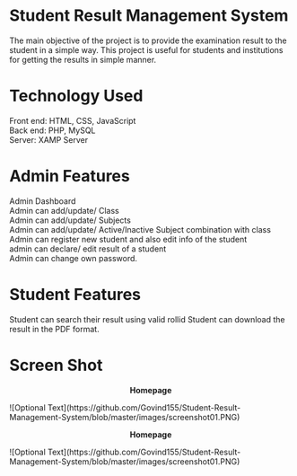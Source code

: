#  Student Result Management System

The main objective of the project is to provide the examination result to the student in a simple way.
This project is useful for students and institutions for getting the results in simple manner.

# Technology Used

Front end: HTML, CSS, JavaScript <br/>
Back end: PHP, MySQL  <br/>
Server: XAMP Server

# Admin Features

Admin Dashboard <br/>
Admin can add/update/ Class <br/>
Admin can add/update/ Subjects  <br/>
Admin can add/update/ Active/Inactive Subject combination with class  <br/>
Admin can register new student and also edit info of the student  <br/>
admin can declare/ edit  result of a student  <br/>
Admin can change own password.

# Student Features

Student can search their result using valid rollid
Student can download the result in the PDF format.

# Screen Shot

<p align="center"><b>Homepage</b></p>
![Optional Text](https://github.com/Govind155/Student-Result-Management-System/blob/master/images/screenshot01.PNG)

<p align="center"><b>Homepage</b></p>
![Optional Text](https://github.com/Govind155/Student-Result-Management-System/blob/master/images/screenshot01.PNG)



